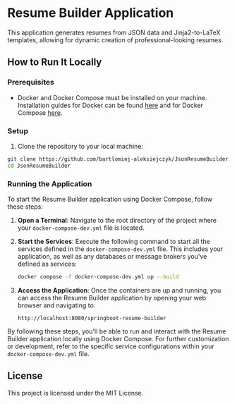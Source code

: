 # Resume Builder Application

This application generates resumes from JSON data and Jinja2-to-LaTeX templates, allowing for dynamic creation of professional-looking resumes.

## How to Run It Locally

### Prerequisites

- Docker and Docker Compose must be installed on your machine. Installation guides for Docker can be found [here](https://docs.docker.com/get-docker/) and for Docker Compose [here](https://docs.docker.com/compose/install/).

### Setup

1. Clone the repository to your local machine:

```bash
git clone https://github.com/bartlomiej-aleksiejczyk/JsonResumeBuilder.git
cd JsonResumeBuilder
```

### Running the Application

To start the Resume Builder application using Docker Compose, follow these steps:

1. **Open a Terminal**: Navigate to the root directory of the project where your `docker-compose-dev.yml` file is located.

2. **Start the Services**: Execute the following command to start all the services defined in the `docker-compose-dev.yml` file. This includes your application, as well as any databases or message brokers you've defined as services:

   ```bash
   docker compose -f docker-compose-dev.yml up --build
   ```

3. **Access the Application**: Once the containers are up and running, you can access the Resume Builder application by opening your web browser and navigating to:

   ```
   http://localhost:8080/springboot-resume-builder
   ```

By following these steps, you'll be able to run and interact with the Resume Builder application locally using Docker Compose. For further customization or development, refer to the specific service configurations within your `docker-compose-dev.yml` file.

## License

This project is licensed under the MIT License.
